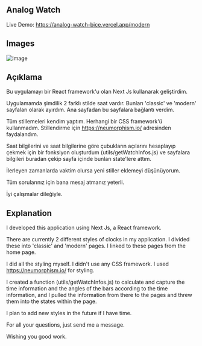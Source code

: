 ## Analog Watch

Live Demo: https://analog-watch-bice.vercel.app/modern

## Images
![image](https://github.com/muhammet-celik-90/analog-watch/assets/111661381/556c81a0-32f4-48dc-b48e-59853046f08e)

## Açıklama

Bu uygulamayı bir React framework'u olan Next Js kullanarak geliştirdim.

Uygulamamda şimdilik 2 farklı stilde saat vardır. Bunları 'classic' ve 'modern' sayfaları olarak ayırdım.
Ana sayfadan bu sayfalara bağlantı verdim.

Tüm stillemeleri kendim yaptım. Herhangi bir CSS framework'ü kullanmadım. Stillendirme için https://neumorphism.io/ adresinden faydalandım.

Saat bilgilerini ve saat bilgilerine göre çubukların açılarını hesaplayıp çekmek için bir fonksiyon oluşturdum (utils/getWatchInfos.js) ve sayfalara bilgileri buradan çekip sayfa içinde bunları state'lere attım.

İlerleyen zamanlarda vaktim olursa yeni stiller eklemeyi düşünüyorum. 

Tüm sorularınız için bana mesaj atmanız yeterli. 

İyi çalışmalar dileğiyle.

## Explanation

I developed this application using Next Js, a React framework.

There are currently 2 different styles of clocks in my application. I divided these into 'classic' and 'modern' pages. I linked to these pages from the home page.

I did all the styling myself. I didn't use any CSS framework. I used https://neumorphism.io/ for styling.

I created a function (utils/getWatchInfos.js) to calculate and capture the time information and the angles of the bars according to the time information, and I pulled the information from there to the pages and threw them into the states within the page.

I plan to add new styles in the future if I have time.

For all your questions, just send me a message.

Wishing you good work.
